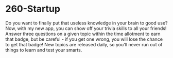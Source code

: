
# 260-Startup
Do you want to finally put that useless knowledge in your brain to good use? Now, with my new app, you can show off your trivia skills to all your friends! Answer three questions on a given topic within the time allotment to earn that badge, but be careful - if you get one wrong, you will lose the chance to get that badge! New topics are released daily, so you'll never run out of things to learn and test your smarts.
